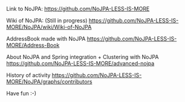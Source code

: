 

Link to NoJPA:
https://github.com/NoJPA-LESS-IS-MORE



Wiki of NoJPA: (Still in progress)
https://github.com/NoJPA-LESS-IS-MORE/NoJPA/wiki/Wiki-of-NoJPA



AddressBook made with NoJPA
https://github.com/NoJPA-LESS-IS-MORE/Address-Book



About NoJPA and Spring integration + Clustering with NoJPA
https://github.com/NoJPA-LESS-IS-MORE/advanced-nojpa



History of activity
https://github.com/NoJPA-LESS-IS-MORE/NoJPA/graphs/contributors


Have fun :-) 
